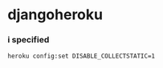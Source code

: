 <h1>djangoheroku</h1>


<div class="content">
<h3>i specified</h3>

```
heroku config:set DISABLE_COLLECTSTATIC=1
```

</div>
